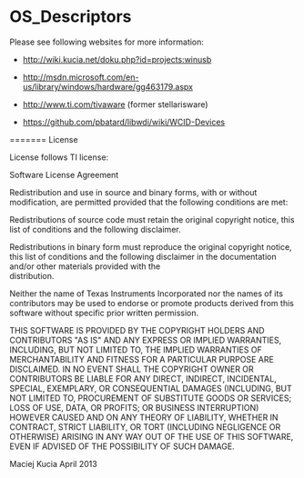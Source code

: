 OS_Descriptors
==============

Please see following websites for more information:
  
* http://wiki.kucia.net/doku.php?id=projects:winusb

* http://msdn.microsoft.com/en-us/library/windows/hardware/gg463179.aspx
* http://www.ti.com/tivaware (former stellarisware)
* https://github.com/pbatard/libwdi/wiki/WCID-Devices

=======
License

License follows TI license:

Software License Agreement

  Redistribution and use in source and binary forms, with or without
  modification, are permitted provided that the following conditions
  are met:

  Redistributions of source code must retain the original copyright
  notice, this list of conditions and the following disclaimer.

  Redistributions in binary form must reproduce the original copyright
  notice, this list of conditions and the following disclaimer in the
  documentation and/or other materials provided with the  
  distribution.

  Neither the name of Texas Instruments Incorporated nor the names of
  its contributors may be used to endorse or promote products derived
  from this software without specific prior written permission.

THIS SOFTWARE IS PROVIDED BY THE COPYRIGHT HOLDERS AND CONTRIBUTORS
"AS IS" AND ANY EXPRESS OR IMPLIED WARRANTIES, INCLUDING, BUT NOT
LIMITED TO, THE IMPLIED WARRANTIES OF MERCHANTABILITY AND FITNESS FOR
A PARTICULAR PURPOSE ARE DISCLAIMED. IN NO EVENT SHALL THE COPYRIGHT
OWNER OR CONTRIBUTORS BE LIABLE FOR ANY DIRECT, INDIRECT, INCIDENTAL,
SPECIAL, EXEMPLARY, OR CONSEQUENTIAL DAMAGES (INCLUDING, BUT NOT
LIMITED TO, PROCUREMENT OF SUBSTITUTE GOODS OR SERVICES; LOSS OF USE,
DATA, OR PROFITS; OR BUSINESS INTERRUPTION) HOWEVER CAUSED AND ON ANY
THEORY OF LIABILITY, WHETHER IN CONTRACT, STRICT LIABILITY, OR TORT
(INCLUDING NEGLIGENCE OR OTHERWISE) ARISING IN ANY WAY OUT OF THE USE
OF THIS SOFTWARE, EVEN IF ADVISED OF THE POSSIBILITY OF SUCH DAMAGE.

Maciej Kucia
April 2013
